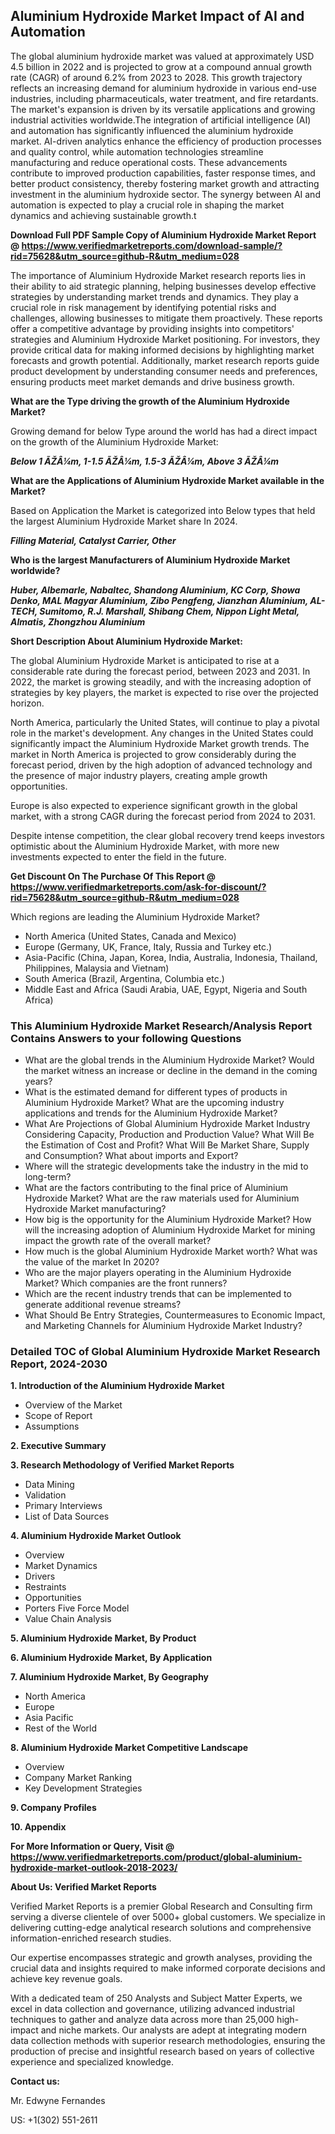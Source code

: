 <h2>Aluminium Hydroxide Market Impact of AI and Automation</h2>The global aluminium hydroxide market was valued at approximately USD 4.5 billion in 2022 and is projected to grow at a compound annual growth rate (CAGR) of around 6.2% from 2023 to 2028. This growth trajectory reflects an increasing demand for aluminium hydroxide in various end-use industries, including pharmaceuticals, water treatment, and fire retardants. The market's expansion is driven by its versatile applications and growing industrial activities worldwide.The integration of artificial intelligence (AI) and automation has significantly influenced the aluminium hydroxide market. AI-driven analytics enhance the efficiency of production processes and quality control, while automation technologies streamline manufacturing and reduce operational costs. These advancements contribute to improved production capabilities, faster response times, and better product consistency, thereby fostering market growth and attracting investment in the aluminium hydroxide sector. The synergy between AI and automation is expected to play a crucial role in shaping the market dynamics and achieving sustainable growth.t</p><p id="" class=""><strong>Download Full PDF Sample Copy of Aluminium Hydroxide Market Report @ <a href="https://www.verifiedmarketreports.com/download-sample/?rid=75628&utm_source=github-R&utm_medium=028" target="_blank">https://www.verifiedmarketreports.com/download-sample/?rid=75628&utm_source=github-R&utm_medium=028</a></strong></p><p>The importance of&nbsp;Aluminium Hydroxide Market research reports lies in their ability to aid strategic planning, helping businesses develop effective strategies by understanding market trends and dynamics. They play a crucial role in risk management by identifying potential risks and challenges, allowing businesses to mitigate them proactively. These reports offer a competitive advantage by providing insights into competitors' strategies and Aluminium Hydroxide Market positioning. For investors, they provide critical data for making informed decisions by highlighting market forecasts and growth potential. Additionally, market research reports guide product development by understanding consumer needs and preferences, ensuring products meet market demands and drive business growth.</p><p><strong>What are the&nbsp;Type driving the growth of the Aluminium Hydroxide Market?</strong></p><p id="" class="">Growing demand for below Type around the world has had a direct impact on the growth of the Aluminium Hydroxide Market:</p><em><strong>Below 1 ÃŽÂ¼m, 1-1.5 ÃŽÂ¼m, 1.5-3 ÃŽÂ¼m, Above 3 ÃŽÂ¼m</strong></em></p><strong>What are the&nbsp;Applications&nbsp;of Aluminium Hydroxide Market available in the Market?</strong></p><p id="" class="">Based on Application the Market is categorized into Below types that held the largest Aluminium Hydroxide Market share In 2024.</p><em><strong>Filling Material, Catalyst Carrier, Other</strong></em></p><strong>Who is the largest Manufacturers of Aluminium Hydroxide Market worldwide?</strong></p><p><em><strong>Huber, Albemarle, Nabaltec, Shandong Aluminium, KC Corp, Showa Denko, MAL Magyar Aluminium, Zibo Pengfeng, Jianzhan Aluminium, AL-TECH, Sumitomo, R.J. Marshall, Shibang Chem, Nippon Light Metal, Almatis, Zhongzhou Aluminium</strong></em></p><p id="" class=""><strong>Short Description About Aluminium Hydroxide Market:</strong></p><p>The global Aluminium Hydroxide Market is anticipated to rise at a considerable rate during the forecast period, between 2023 and 2031. In 2022, the market is growing steadily, and with the increasing adoption of strategies by key players, the market is expected to rise over the projected horizon.</p><p>North America, particularly the United States, will continue to play a pivotal role in the market's development. Any changes in the United States could significantly impact the Aluminium Hydroxide Market growth trends. The market in North America is projected to grow considerably during the forecast period, driven by the high adoption of advanced technology and the presence of major industry players, creating ample growth opportunities.</p><p>Europe is also expected to experience significant growth in the global market, with a strong CAGR during the forecast period from 2024 to 2031.</p><p>Despite intense competition, the clear global recovery trend keeps investors optimistic about the Aluminium Hydroxide Market, with more new investments expected to enter the field in the future.</p><p id="" class=""><strong>Get Discount On The Purchase Of This Report @ <a href="https://www.verifiedmarketreports.com/ask-for-discount/?rid=75628&utm_source=github-R&utm_medium=028" target="_blank">https://www.verifiedmarketreports.com/ask-for-discount/?rid=75628&utm_source=github-R&utm_medium=028</a></strong></p>Which regions are leading the Aluminium Hydroxide Market?</p><ul><li>North America (United States, Canada and Mexico)</li><li>Europe (Germany, UK, France, Italy, Russia and Turkey etc.)</li><li>Asia-Pacific (China, Japan, Korea, India, Australia, Indonesia, Thailand, Philippines, Malaysia and Vietnam)</li><li>South America (Brazil, Argentina, Columbia etc.)</li><li>Middle East and Africa (Saudi Arabia, UAE, Egypt, Nigeria and South Africa)</li></ul><h3 id="" class="">This Aluminium Hydroxide Market Research/Analysis Report Contains Answers to your following Questions</h3><ul><li>What are the global trends in the Aluminium Hydroxide Market? Would the market witness an increase or decline in the demand in the coming years?</li><li>What is the estimated demand for different types of products in Aluminium Hydroxide Market? What are the upcoming industry applications and trends for the Aluminium Hydroxide Market?</li><li>What Are Projections of Global Aluminium Hydroxide Market Industry Considering Capacity, Production and Production Value? What Will Be the Estimation of Cost and Profit? What Will Be Market Share, Supply and Consumption? What about imports and Export?</li><li>Where will the strategic developments take the industry in the mid to long-term?</li><li>What are the factors contributing to the final price of Aluminium Hydroxide Market? What are the raw materials used for Aluminium Hydroxide Market manufacturing?</li><li>How big is the opportunity for the Aluminium Hydroxide Market? How will the increasing adoption of Aluminium Hydroxide Market for mining impact the growth rate of the overall market?</li><li>How much is the global Aluminium Hydroxide Market worth? What was the value of the market In 2020?</li><li>Who are the major players operating in the Aluminium Hydroxide Market? Which companies are the front runners?</li><li>Which are the recent industry trends that can be implemented to generate additional revenue streams?</li><li>What Should Be Entry Strategies, Countermeasures to Economic Impact, and Marketing Channels for Aluminium Hydroxide Market Industry?</li></ul><h3 id="" class="">Detailed TOC of Global Aluminium Hydroxide Market Research Report, 2024-2030</h3><p id="" class=""><strong>1. Introduction of the Aluminium Hydroxide Market</strong></p><ul><li>Overview of the Market</li><li>Scope of Report</li><li>Assumptions</li></ul><p id="" class=""><strong>2. Executive Summary</strong></p><p id="" class=""><strong>3. Research Methodology of Verified Market Reports</strong></p><ul><li>Data Mining</li><li>Validation</li><li>Primary Interviews</li><li>List of Data Sources</li></ul><p id="" class=""><strong>4. Aluminium Hydroxide Market Outlook</strong></p><ul><li>Overview</li><li>Market Dynamics</li><li>Drivers</li><li>Restraints</li><li>Opportunities</li><li>Porters Five Force Model</li><li>Value Chain Analysis</li></ul><p id="" class=""><strong>5. Aluminium Hydroxide Market, By Product</strong></p><p id="" class=""><strong>6. Aluminium Hydroxide Market, By Application</strong></p><p id="" class=""><strong>7. Aluminium Hydroxide Market, By Geography</strong></p><ul><li>North America</li><li>Europe</li><li>Asia Pacific</li><li>Rest of the World</li></ul><p id="" class=""><strong>8. Aluminium Hydroxide Market Competitive Landscape</strong></p><ul><li>Overview</li><li>Company Market Ranking</li><li>Key Development Strategies</li></ul><p id="" class=""><strong>9. Company Profiles</strong></p><p id="" class=""><strong>10. Appendix</strong></p><p id="" class=""><strong>For More Information or Query, Visit @ <a href="https://www.verifiedmarketreports.com/product/global-aluminium-hydroxide-market-outlook-2018-2023/" target="_blank">https://www.verifiedmarketreports.com/product/global-aluminium-hydroxide-market-outlook-2018-2023/</a></strong></p><p id="" class=""><strong>About Us: Verified Market Reports</strong></p><p id="" class="">Verified Market Reports is a premier Global Research and Consulting firm serving a diverse clientele of over 5000+ global customers. We specialize in delivering cutting-edge analytical research solutions and comprehensive information-enriched research studies.</p><p id="" class="">Our expertise encompasses strategic and growth analyses, providing the crucial data and insights required to make informed corporate decisions and achieve key revenue goals.</p><p id="" class="">With a dedicated team of 250 Analysts and Subject Matter Experts, we excel in data collection and governance, utilizing advanced industrial techniques to gather and analyze data across more than 25,000 high-impact and niche markets. Our analysts are adept at integrating modern data collection methods with superior research methodologies, ensuring the production of precise and insightful research based on years of collective experience and specialized knowledge.</p><p id="" class=""><strong>Contact us:</strong></p><p id="" class="">Mr. Edwyne Fernandes</p><p id="" class="">US: +1(302) 551-2611</p>